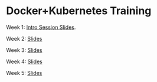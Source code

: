# Docker+Kubernetes Training

Week 1:
[Intro Session Slides](https://propel-ventures.github.io/docker-kubernetes-training/).

Week 2:
[Slides](https://propel-ventures.github.io/docker-kubernetes-training/2/#1)

Week 3:
[Slides](https://propel-ventures.github.io/docker-kubernetes-training/3/#1)

Week 4:
[Slides](https://propel-ventures.github.io/docker-kubernetes-training/4/#1)

Week 5:
[Slides](https://propel-ventures.github.io/docker-kubernetes-training/5/#1)
